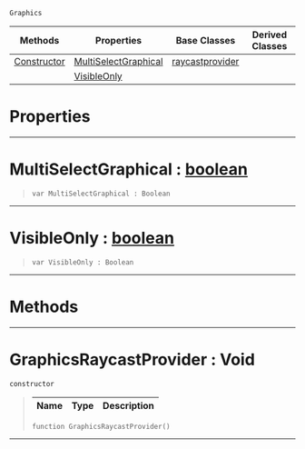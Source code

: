  `Graphics`

|Methods|Properties|Base Classes|Derived Classes|
|---|---|---|---|
|[ Constructor](https://github.com/zeroengineteam/ZeroDocs/code_reference/class_reference/graphicsraycastprovider.markdown#graphicsraycastprovider)|[ MultiSelectGraphical](https://github.com/zeroengineteam/ZeroDocs/code_reference/class_reference/graphicsraycastprovider.markdown#multiselectgraphical-zer)|[raycastprovider](https://github.com/zeroengineteam/ZeroDocs/code_reference/class_reference/raycastprovider.markdown)| |
| |[ VisibleOnly](https://github.com/zeroengineteam/ZeroDocs/code_reference/class_reference/graphicsraycastprovider.markdown#visibleonly-zero-engine)| | |


 #  Properties


---  
 #  MultiSelectGraphical : [boolean](https://github.com/zeroengineteam/ZeroDocs/code_reference/zilch_base_types/boolean.markdown)

> 
> ``` lang=cpp, name=Zilch
> var MultiSelectGraphical : Boolean


---  
 #  VisibleOnly : [boolean](https://github.com/zeroengineteam/ZeroDocs/code_reference/zilch_base_types/boolean.markdown)

> 
> ``` lang=cpp, name=Zilch
> var VisibleOnly : Boolean


---  
 #  Methods


---  
 #  GraphicsRaycastProvider : Void

 `constructor`

> 
> |Name|Type|Description|
> |---|---|---|
> ``` lang=cpp, name=Zilch
> function GraphicsRaycastProvider()
> ``` 


---  
 

 